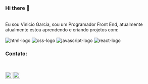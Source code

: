 ### Hi there 👋
<br>
Eu sou Vinicio Garcia, sou um Programador Front End, atualmente atualmente estou aprendendo e criando projetos com: 
<br>
<br>
    <img src="https://img.shields.io/badge/HTML5-E34F26?style=for-the-badge&logo=html5&logoColor=white" alt="html-logo"/>
    <img src="https://img.shields.io/badge/CSS3-1572B6?style=for-the-badge&logo=css3&logoColor=white" alt="css-logo"/>
    <img src="https://img.shields.io/badge/JavaScript-323330?style=for-the-badge&logo=javascript&logoColor=F7DF1E" alt="javascript-logo"/>
    <img src="https://img.shields.io/badge/React-20232A?style=for-the-badge&logo=react&logoColor=61DAFB" alt="react-logo"/>

<br>

 ###  Contato:

<br>
<p><a href="https://www.instagram.com/garciaviiih/"><img align="left" alt="icone-instagram" width="22px" src="https://cdn.jsdelivr.net/npm/simple-icons@v3/icons/instagram.svg"/></a>
<a href="https://www.linkedin.com/in/marcosvinicio-garcia/"><img align="left" alt="Linkedin" width="22px" src="https://cdn.jsdelivr.net/npm/simple-icons@v3/icons/linkedin.svg" /></a>
</p>
<br />
<br />
